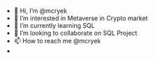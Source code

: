 - 👋 Hi, I’m @mcryek
- 👀 I’m interested in Metaverse in Crypto market
- 🌱 I’m currently learning SQL 
- 💞️ I’m looking to collaborate on SQL Project
- 📫 How to reach me @mcryek
- 

<!---
mcryek/mcryek is a ✨ special ✨ repository because its `README.md` (this file) appears on your GitHub profile.
You can click the Preview link to take a look at your changes.
--->
